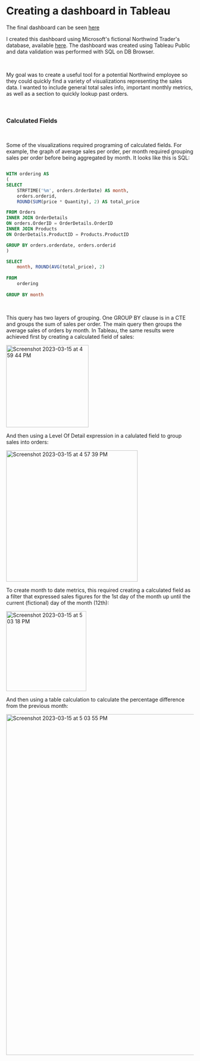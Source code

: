 # Creating a dashboard in Tableau


The final dashboard can be seen [here](https://public.tableau.com/app/profile/chick.chetwynd/viz/NorthwindDashboard_16776253645420/MainPage)

I created this dashboard using Microsoft's fictional Northwind Trader's database, available [here](https://en.wikiversity.org/wiki/Database_Examples/Northwind/SQLite). The dashboard was created using Tableau Public and data validation was performed with SQL on DB Browser.

<br>

My goal was to create a useful tool for a potential Northwind employee so they could quickly find a variety of visualizations representing the sales data. I wanted to include general total sales info, important monthly metrics, as well as a section to quickly lookup past orders.

<br>

### Calculated Fields

<br>

Some of the visualizations required programing of calculated fields. For example, the graph of average sales per order, per month required grouping sales per order before being aggregated by month. It looks like this is SQL:

```SQL

WITH ordering AS
(
SELECT
	STRFTIME('%m', orders.OrderDate) AS month, 
	orders.orderid,
	ROUND(SUM(price * Quantity), 2) AS total_price

FROM Orders
INNER JOIN OrderDetails
ON orders.OrderID = OrderDetails.OrderID
INNER JOIN Products
ON OrderDetails.ProductID = Products.ProductID

GROUP BY orders.orderdate, orders.orderid
)

SELECT
	month, ROUND(AVG(total_price), 2)
	
FROM
	ordering
	
GROUP BY month
```

<br>

This query has two layers of grouping. One GROUP BY clause is in a CTE and groups the sum of sales per order. The main query then groups the average sales of orders by month. In Tableau, the same results were achieved first by creating a calculated field of sales:

<img width="221" alt="Screenshot 2023-03-15 at 4 59 44 PM" src="https://user-images.githubusercontent.com/121225842/225471604-a3929a89-5b36-4da2-bcb7-9b1cfab3a518.png">


And then using a Level Of Detail expression in a calulated field to group sales into orders:


<img width="353" alt="Screenshot 2023-03-15 at 4 57 39 PM" src="https://user-images.githubusercontent.com/121225842/225471321-d78fcdc6-8592-4e03-a8b0-5b9d3fc2d846.png">

<br>

To create month to date metrics, this required creating a calculated field as a filter that expressed sales figures for the 1st day of the month up until the current (fictional) day of the month (12th):

<img width="215" alt="Screenshot 2023-03-15 at 5 03 18 PM" src="https://user-images.githubusercontent.com/121225842/225473046-b7f52ac0-38e6-4166-8c8a-34b84673b696.png">

And then using a table calculation to calculate the percentage difference from the previous month:


<img width="916" alt="Screenshot 2023-03-15 at 5 03 55 PM" src="https://user-images.githubusercontent.com/121225842/225473227-8bd693fd-3899-4f3f-8fcf-042bcf5cf0cf.png">




